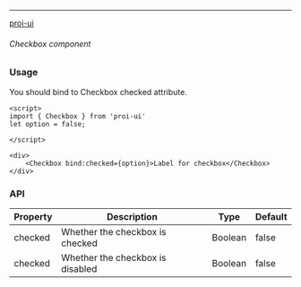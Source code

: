 ---

[proi-ui](https://github.com/specialdoom/proi-ui)

###### Checkbox component

### Usage

You should bind to Checkbox checked attribute.

```sveltehtml
<script>
import { Checkbox } from 'proi-ui'
let option = false;

</script>

<div>
    <Checkbox bind:checked={option}>Label for checkbox</Checkbox>
</div>
```

### API

| Property | Description                      | Type    | Default |
| -------- | -------------------------------- | ------- | ------- |
| checked  | Whether the checkbox is checked  | Boolean | false   |
| checked  | Whether the checkbox is disabled | Boolean | false   |
